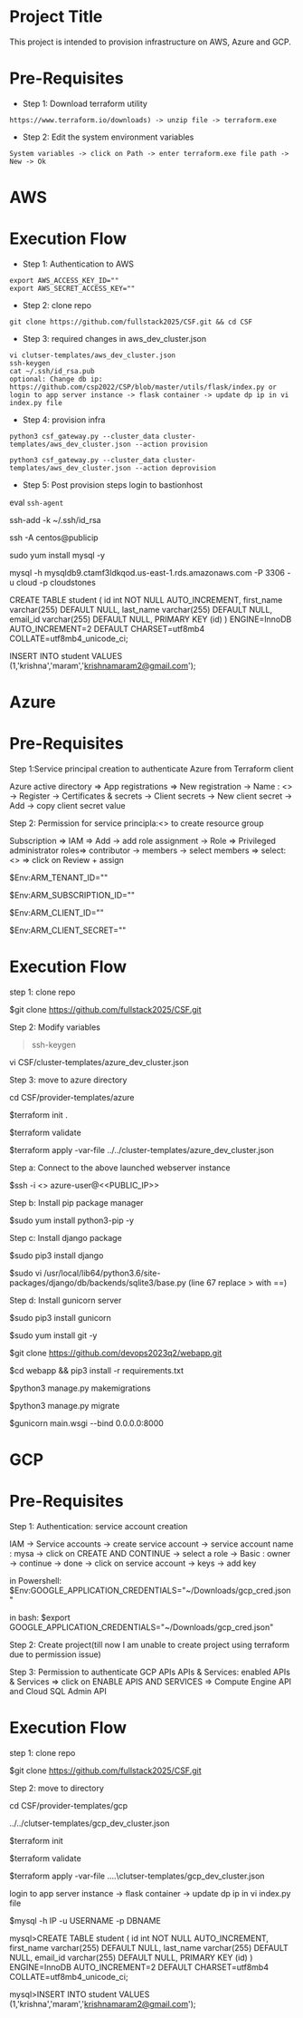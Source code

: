Project Title
=====================
This project is intended to provision infrastructure on AWS, Azure and GCP.

Pre-Requisites
============================
* Step 1: Download terraform utility
```
https://www.terraform.io/downloads) -> unzip file -> terraform.exe
```
* Step 2: Edit the system environment variables
```
System variables -> click on Path -> enter terraform.exe file path -> New -> Ok 
```
AWS
======
Execution Flow
=====================
* Step 1: Authentication to AWS 
```
export AWS_ACCESS_KEY_ID=""
export AWS_SECRET_ACCESS_KEY=""
```
* Step 2: clone repo
```
git clone https://github.com/fullstack2025/CSF.git && cd CSF
```
* Step 3: required changes in aws_dev_cluster.json
```
vi clutser-templates/aws_dev_cluster.json
ssh-keygen
cat ~/.ssh/id_rsa.pub
optional: Change db ip: https://github.com/csp2022/CSP/blob/master/utils/flask/index.py or login to app server instance -> flask container -> update dp ip in vi index.py file
```
* Step 4: provision infra
```
python3 csf_gateway.py --cluster_data cluster-templates/aws_dev_cluster.json --action provision
```
```
python3 csf_gateway.py --cluster_data cluster-templates/aws_dev_cluster.json --action deprovision
```
* Step 5: Post provision steps
login to bastionhost

eval `ssh-agent`

ssh-add -k ~/.ssh/id_rsa

ssh -A centos@publicip

sudo yum install mysql -y

mysql -h mysqldb9.ctamf3ldkqod.us-east-1.rds.amazonaws.com -P 3306 -u cloud -p cloudstones

CREATE TABLE student ( id int NOT NULL AUTO_INCREMENT, first_name varchar(255) DEFAULT NULL, last_name varchar(255) DEFAULT NULL, email_id varchar(255) DEFAULT NULL, PRIMARY KEY (id) ) ENGINE=InnoDB AUTO_INCREMENT=2 DEFAULT CHARSET=utf8mb4 COLLATE=utf8mb4_unicode_ci;

INSERT INTO student VALUES (1,'krishna','maram','krishnamaram2@gmail.com');


Azure
=======
Pre-Requisites
=====================
Step 1:Service principal creation to authenticate Azure from Terraform client

Azure active directory => App registrations => New registration -> Name : <<mysp>> -> Register -> Certificates & secrets -> Client secrets -> New client secret -> Add -> copy client secret value

Step 2: Permission for service principla:<<mysp>> to create resource group

Subscription => IAM => Add -> add role assignment -> Role => Privileged administrator roles=> contributor -> members -> select members => select: <<mysp>> => click on Review + assign

$Env:ARM_TENANT_ID=""

$Env:ARM_SUBSCRIPTION_ID=""

$Env:ARM_CLIENT_ID=""

$Env:ARM_CLIENT_SECRET=""

Execution Flow
=====================
step 1: clone repo

$git clone https://github.com/fullstack2025/CSF.git

Step 2: Modify variables
>ssh-keygen

vi CSF/cluster-templates/azure_dev_cluster.json

Step 3: move to azure directory

cd CSF/provider-templates/azure

$terraform init .

$terraform validate 

$terraform apply -var-file ../../cluster-templates/azure_dev_cluster.json

Step a: Connect to the above launched webserver instance

$ssh -i <> azure-user@<<PUBLIC_IP>>

Step b: Install pip package manager

$sudo yum install python3-pip -y

Step c: Install django package 
 
$sudo pip3 install django

$sudo vi /usr/local/lib64/python3.6/site-packages/django/db/backends/sqlite3/base.py (line 67 replace > with ==)

Step d: Install gunicorn server

$sudo pip3 install gunicorn

$sudo yum install git -y

$git clone https://github.com/devops2023q2/webapp.git
 
$cd webapp && pip3 install -r requirements.txt

$python3 manage.py makemigrations

$python3 manage.py migrate

$gunicorn main.wsgi --bind 0.0.0.0:8000

GCP
=======
Pre-Requisites
=====================
Step 1: Authentication: service account creation

IAM -> Service accounts -> create service account -> service account name : mysa -> click on CREATE AND CONTINUE ->  select a role -> Basic : owner -> continue -> done -> click on service account -> keys -> add key 

in Powershell: $Env:GOOGLE_APPLICATION_CREDENTIALS="~/Downloads/gcp_cred.json"

in bash: $export GOOGLE_APPLICATION_CREDENTIALS="~/Downloads/gcp_cred.json"

Step 2: Create project(till now I am unable to create project using terraform due to permission issue)

Step 3: Permission to authenticate GCP APIs
 APIs & Services: enabled APIs & Services => click on ENABLE APIS AND SERVICES => Compute Engine API and Cloud SQL Admin API

Execution Flow
=====================

step 1: clone repo

$git clone https://github.com/fullstack2025/CSF.git

Step 2: move to directory

cd CSF/provider-templates/gcp

../../clutser-templates/gcp_dev_cluster.json

$terraform init 

$terraform validate 

$terraform apply -var-file ..\..\clutser-templates/gcp_dev_cluster.json

login to app server instance -> flask container -> update dp ip in vi index.py file

$mysql -h IP -u USERNAME -p DBNAME

mysql>CREATE TABLE student ( id int NOT NULL AUTO_INCREMENT, first_name varchar(255) DEFAULT NULL, last_name varchar(255) DEFAULT NULL, email_id varchar(255) DEFAULT NULL, PRIMARY KEY (id) ) ENGINE=InnoDB AUTO_INCREMENT=2 DEFAULT CHARSET=utf8mb4 COLLATE=utf8mb4_unicode_ci;

mysql>INSERT INTO student VALUES (1,'krishna','maram','krishnamaram2@gmail.com');
